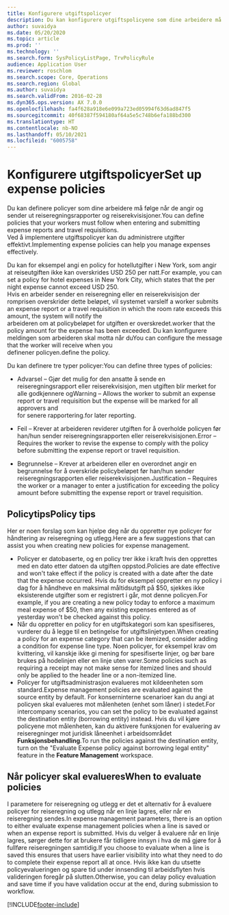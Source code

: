 ```yaml
---
title: Konfigurere utgiftspolicyer
description: Du kan konfigurere utgiftspolicyene som dine arbeidere må følge når de angir og sender ut reiseregningsrapporter og reiserekvisisjoner i Microsoft Dynamics 365 Finance.
author: suvaidya
ms.date: 05/20/2020
ms.topic: article
ms.prod: ''
ms.technology: ''
ms.search.form: SysPolicyListPage, TrvPolicyRule
audience: Application User
ms.reviewer: roschlom
ms.search.scope: Core, Operations
ms.search.region: Global
ms.author: suvaidya
ms.search.validFrom: 2016-02-28
ms.dyn365.ops.version: AX 7.0.0
ms.openlocfilehash: fa4f628a918e6e099a723ed05994f63d6ad847f5
ms.sourcegitcommit: 40f68387f594180af64a5e5c748b6efa188bd300
ms.translationtype: HT
ms.contentlocale: nb-NO
ms.lasthandoff: 05/10/2021
ms.locfileid: "6005758"
---
```

# <a name="set-up-expense-policies"></a><span data-ttu-id="4edf0-103">Konfigurere utgiftspolicyer</span><span class="sxs-lookup"><span data-stu-id="4edf0-103">Set up expense policies</span></span>

<span data-ttu-id="4edf0-104">Du kan definere policyer som dine arbeidere må følge når de angir og sender ut reiseregningsrapporter og reiserekvisisjoner.</span><span class="sxs-lookup"><span data-stu-id="4edf0-104">You can define policies that your workers must follow when entering and submitting expense reports and travel requisitions.</span></span>         
<span data-ttu-id="4edf0-105">Ved å implementere utgiftspolicyer kan du administrere utgifter effektivt.</span><span class="sxs-lookup"><span data-stu-id="4edf0-105">Implementing expense policies can help you manage expenses effectively.</span></span>         

<span data-ttu-id="4edf0-106">Du kan for eksempel angi en policy for hotellutgifter i New York, som angir at reiseutgiften ikke kan overskrides USD 250 per natt.</span><span class="sxs-lookup"><span data-stu-id="4edf0-106">For example, you can set a policy for hotel expenses in New York City, which states that the per night expense cannot exceed USD 250.</span></span>       
<span data-ttu-id="4edf0-107">Hvis en arbeider sender en reiseregning eller en reiserekvisisjon der romprisen overskrider dette beløpet, vil systemet varsle</span><span class="sxs-lookup"><span data-stu-id="4edf0-107">If a worker submits an expense report or a travel requisition in which the room rate exceeds this amount, the system will notify the</span></span>        
<span data-ttu-id="4edf0-108">arbeideren om at policybeløpet for utgiften er overskredet.</span><span class="sxs-lookup"><span data-stu-id="4edf0-108">worker that the policy amount for the expense has been exceeded.</span></span> <span data-ttu-id="4edf0-109">Du kan konfigurere meldingen som arbeideren skal motta når du</span><span class="sxs-lookup"><span data-stu-id="4edf0-109">You can configure the message that the worker will receive when you</span></span>        
<span data-ttu-id="4edf0-110">definener policyen.</span><span class="sxs-lookup"><span data-stu-id="4edf0-110">define the policy.</span></span>      
        
<span data-ttu-id="4edf0-111">Du kan definere tre typer policyer:</span><span class="sxs-lookup"><span data-stu-id="4edf0-111">You can define three types of policies:</span></span>         
        
- <span data-ttu-id="4edf0-112">Advarsel – Gjør det mulig for den ansatte å sende en reiseregningsrapport eller reiserekvisisjon, men utgiften blir merket for alle godkjennere og</span><span class="sxs-lookup"><span data-stu-id="4edf0-112">Warning – Allows the worker to submit an expense report or travel requisition but the expense will be marked for all approvers and</span></span>        
  <span data-ttu-id="4edf0-113">for senere rapportering.</span><span class="sxs-lookup"><span data-stu-id="4edf0-113">for later reporting.</span></span>        

- <span data-ttu-id="4edf0-114">Feil – Krever at arbeideren reviderer utgiften for å overholde policyen før han/hun sender reiseregningsrapporten eller reiserekvisisjonen.</span><span class="sxs-lookup"><span data-stu-id="4edf0-114">Error – Requires the worker to revise the expense to comply with the policy before submitting the expense report or travel requisition.</span></span>       
 
 - <span data-ttu-id="4edf0-115">Begrunnelse – Krever at arbeideren eller en overordnet angir en begrunnelse for å overskride policybeløpet før han/hun sender reiseregningsrapporten eller reiserekvisisjonen.</span><span class="sxs-lookup"><span data-stu-id="4edf0-115">Justification – Requires the worker or a manager to enter a justification for exceeding the policy amount before submitting the expense report or travel requisition.</span></span>        

## <a name="policy-tips"></a><span data-ttu-id="4edf0-116">Policytips</span><span class="sxs-lookup"><span data-stu-id="4edf0-116">Policy tips</span></span>
<span data-ttu-id="4edf0-117">Her er noen forslag som kan hjelpe deg når du oppretter nye policyer for håndtering av reiseregning og utlegg.</span><span class="sxs-lookup"><span data-stu-id="4edf0-117">Here are a few suggestions that can assist you when creating new policies for expense management.</span></span> 
* <span data-ttu-id="4edf0-118">Policyer er datobaserte, og en policy trer ikke i kraft hvis den opprettes med en dato etter datoen da utgiften oppstod.</span><span class="sxs-lookup"><span data-stu-id="4edf0-118">Policies are date effective and won't take effect if the policy is created with a date after the date that the expense occurred.</span></span> <span data-ttu-id="4edf0-119">Hvis du for eksempel oppretter en ny policy i dag for å håndheve en maksimal måltidsutgift på $50, sjekkes ikke eksisterende utgifter som er registrert i går, mot denne policyen.</span><span class="sxs-lookup"><span data-stu-id="4edf0-119">For example, if you are creating a new policy today to enforce a maximum meal expense of $50, then any existing expenses entered as of yesterday won't be checked against this policy.</span></span>
* <span data-ttu-id="4edf0-120">Når du oppretter en policy for en utgiftskategori som kan spesifiseres, vurderer du å legge til en betingelse for utgiftslinjetypen.</span><span class="sxs-lookup"><span data-stu-id="4edf0-120">When creating a policy for an expense category that can be itemized, consider adding a condition for expense line type.</span></span> <span data-ttu-id="4edf0-121">Noen policyer, for eksempel krav om kvittering, vil kanskje ikke gi mening for spesifiserte linjer, og bør bare brukes på hodelinjen eller en linje uten varer.</span><span class="sxs-lookup"><span data-stu-id="4edf0-121">Some policies such as requiring a receipt may not make sense for itemized lines and should only be applied to the header line or a non-itemized line.</span></span> 
* <span data-ttu-id="4edf0-122">Policyer for utgiftsadministrasjon evalueres mot kildeenheten som standard.</span><span class="sxs-lookup"><span data-stu-id="4edf0-122">Expense management policies are evaluated against the source entity by default.</span></span> <span data-ttu-id="4edf0-123">For konserninterne scenarioer kan du angi at policyen skal evalueres mot målenheten (enhet som låner) i stedet.</span><span class="sxs-lookup"><span data-stu-id="4edf0-123">For intercompany scenarios, you can set the policy to be evaluated against the destination entity (borrowing entity) instead.</span></span> <span data-ttu-id="4edf0-124">Hvis du vil kjøre policyene mot målenheten, kan du aktivere funksjonen for evaluering av reiseregninger mot juridisk låneenhet i arbeidsområdet **Funksjonsbehandling**.</span><span class="sxs-lookup"><span data-stu-id="4edf0-124">To run the policies against the destination entity, turn on the "Evaluate Expense policy against borrowing legal entity" feature in the **Feature Management** workspace.</span></span>

## <a name="when-to-evaluate-policies"></a><span data-ttu-id="4edf0-125">Når policyer skal evalueres</span><span class="sxs-lookup"><span data-stu-id="4edf0-125">When to evaluate policies</span></span>

<span data-ttu-id="4edf0-126">I parametere for reiseregning og utlegg er det et alternativ for å evaluere policyer for reiseregning og utlegg når en linje lagres, eller når en reiseregning sendes.</span><span class="sxs-lookup"><span data-stu-id="4edf0-126">In expense management parameters, there is an option to either evaluate expense management policies when a line is saved or when an expense report is submitted.</span></span> <span data-ttu-id="4edf0-127">Hvis du velger å evaluere når en linje lagres, sørger dette for at brukere får tidligere innsyn i hva de må gjøre for å fullføre reiseregningen samtidig.</span><span class="sxs-lookup"><span data-stu-id="4edf0-127">If you choose to evaluate when a line is saved this ensures that users have earlier visibility into what they need to do to complete their expense report all at once.</span></span> <span data-ttu-id="4edf0-128">Hvis ikke kan du utsette policyevalueringen og spare tid under innsending til arbeidsflyten hvis valideringen foregår på slutten.</span><span class="sxs-lookup"><span data-stu-id="4edf0-128">Otherwise, you can delay policy evaluation and save time if you have validation occur at the end, during submission to workflow.</span></span>


[!INCLUDE[footer-include](../includes/footer-banner.md)]